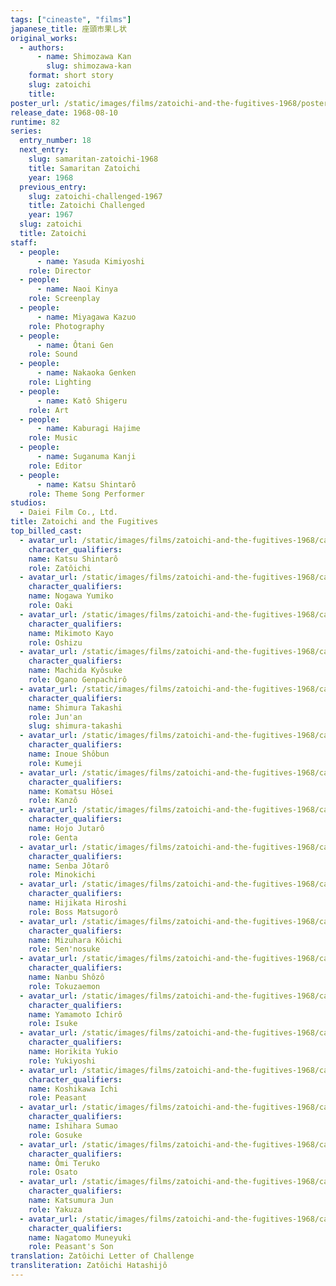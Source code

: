 ```yaml
---
tags: ["cineaste", "films"]
japanese_title: 座頭市果し状
original_works:
  - authors:
      - name: Shimozawa Kan
        slug: shimozawa-kan
    format: short story
    slug: zatoichi
    title:
poster_url: /static/images/films/zatoichi-and-the-fugitives-1968/posters/poster.jpg
release_date: 1968-08-10
runtime: 82
series:
  entry_number: 18
  next_entry:
    slug: samaritan-zatoichi-1968
    title: Samaritan Zatoichi
    year: 1968
  previous_entry:
    slug: zatoichi-challenged-1967
    title: Zatoichi Challenged
    year: 1967
  slug: zatoichi
  title: Zatoichi
staff:
  - people:
      - name: Yasuda Kimiyoshi
    role: Director
  - people:
      - name: Naoi Kinya
    role: Screenplay
  - people:
      - name: Miyagawa Kazuo
    role: Photography
  - people:
      - name: Ôtani Gen
    role: Sound
  - people:
      - name: Nakaoka Genken
    role: Lighting
  - people:
      - name: Katô Shigeru
    role: Art
  - people:
      - name: Kaburagi Hajime
    role: Music
  - people:
      - name: Suganuma Kanji
    role: Editor
  - people:
      - name: Katsu Shintarô
    role: Theme Song Performer
studios:
  - Daiei Film Co., Ltd.
title: Zatoichi and the Fugitives
top_billed_cast:
  - avatar_url: /static/images/films/zatoichi-and-the-fugitives-1968/cast-avatars/shintaro-katsu-0.jpg
    character_qualifiers:
    name: Katsu Shintarô
    role: Zatôichi
  - avatar_url: /static/images/films/zatoichi-and-the-fugitives-1968/cast-avatars/yumiko-nogawa-0.jpg
    character_qualifiers:
    name: Nogawa Yumiko
    role: Oaki
  - avatar_url: /static/images/films/zatoichi-and-the-fugitives-1968/cast-avatars/kayo-mikimoto-0.jpg
    character_qualifiers:
    name: Mikimoto Kayo
    role: Oshizu
  - avatar_url: /static/images/films/zatoichi-and-the-fugitives-1968/cast-avatars/kyosuke-machida-0.jpg
    character_qualifiers:
    name: Machida Kyôsuke
    role: Ogano Genpachirô
  - avatar_url: /static/images/films/zatoichi-and-the-fugitives-1968/cast-avatars/takashi-shimura-0.jpg
    character_qualifiers:
    name: Shimura Takashi
    role: Jun'an
    slug: shimura-takashi
  - avatar_url: /static/images/films/zatoichi-and-the-fugitives-1968/cast-avatars/shobun-inoue-0.jpg
    character_qualifiers:
    name: Inoue Shôbun
    role: Kumeji
  - avatar_url: /static/images/films/zatoichi-and-the-fugitives-1968/cast-avatars/hosei-komatsu-0.jpg
    character_qualifiers:
    name: Komatsu Hôsei
    role: Kanzô
  - avatar_url: /static/images/films/zatoichi-and-the-fugitives-1968/cast-avatars/jutaro-hojo-0.jpg
    character_qualifiers:
    name: Hojo Jutarô
    role: Genta
  - avatar_url: /static/images/films/zatoichi-and-the-fugitives-1968/cast-avatars/jotaro-senba-0.jpg
    character_qualifiers:
    name: Senba Jôtarô
    role: Minokichi
  - avatar_url: /static/images/films/zatoichi-and-the-fugitives-1968/cast-avatars/hiroshi-hijikata-0.jpg
    character_qualifiers:
    name: Hijikata Hiroshi
    role: Boss Matsugorô
  - avatar_url: /static/images/films/zatoichi-and-the-fugitives-1968/cast-avatars/koichi-mizuhara-0.jpg
    character_qualifiers:
    name: Mizuhara Kôichi
    role: Sen'nosuke
  - avatar_url: /static/images/films/zatoichi-and-the-fugitives-1968/cast-avatars/shozo-nanbu-0.jpg
    character_qualifiers:
    name: Nanbu Shôzô
    role: Tokuzaemon
  - avatar_url: /static/images/films/zatoichi-and-the-fugitives-1968/cast-avatars/ichiro-yamamoto-0.jpg
    character_qualifiers:
    name: Yamamoto Ichirô
    role: Isuke
  - avatar_url: /static/images/films/zatoichi-and-the-fugitives-1968/cast-avatars/yukio-horikita-0.jpg
    character_qualifiers:
    name: Horikita Yukio
    role: Yukiyoshi
  - avatar_url: /static/images/films/zatoichi-and-the-fugitives-1968/cast-avatars/ichi-koshikawa-0.jpg
    character_qualifiers:
    name: Koshikawa Ichi
    role: Peasant
  - avatar_url: /static/images/films/zatoichi-and-the-fugitives-1968/cast-avatars/sumao-ishihara-0.jpg
    character_qualifiers:
    name: Ishihara Sumao
    role: Gosuke
  - avatar_url: /static/images/films/zatoichi-and-the-fugitives-1968/cast-avatars/teruko-omi-0.jpg
    character_qualifiers:
    name: Ômi Teruko
    role: Osato
  - avatar_url: /static/images/films/zatoichi-and-the-fugitives-1968/cast-avatars/jun-katsumura-0.jpg
    character_qualifiers:
    name: Katsumura Jun
    role: Yakuza
  - avatar_url: /static/images/films/zatoichi-and-the-fugitives-1968/cast-avatars/masayuki-nagatomo-0.jpg
    character_qualifiers:
    name: Nagatomo Muneyuki
    role: Peasant's Son
translation: Zatôichi Letter of Challenge
transliteration: Zatôichi Hatashijô
---
```

